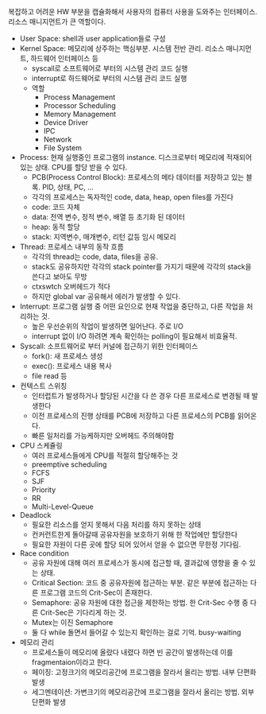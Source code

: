 복잡하고 어려운 HW 부분을 캡슐화해서 사용자의 컴퓨터 사용을 도와주는 인터페이스. 리소스 매니지먼트가 큰 역할이다.

- User Space: shell과 user application들로 구성
- Kernel Space: 메모리에 상주하는 핵심부분. 시스템 전반 관리. 리소스 매니지먼트, 하드웨어 인터페이스 등
    - syscall로 소프트웨어로 부터의 시스템 관리 코드 실행
    - interrupt로 하드웨어로 부터의 시스템 관리 코드 실행
    - 역할
        - Process Management
        - Processor Scheduling
        - Memory Management
        - Device Driver
        - IPC
        - Network
        - File System
- Process: 현재 실행중인 프로그램의 instance. 디스크로부터 메모리에 적재되어 있는 상태. CPU를 할당 받을 수 있다.
    - PCB(Process Control Block): 프로세스의 메타 데이터를 저장하고 있는 블록. PID, 상태, PC, ...
    - 각각의 프로세스는 독자적인 code, data, heap, open files를 가진다
    - code: 코드 자체
    - data: 전역 변수, 정적 변수, 배열 등 초기화 된 데이터
    - heap: 동적 할당
    - stack: 지역변수, 매개변수, 리턴 값등 임시 메모리
- Thread: 프로세스 내부의 동작 흐름
    - 각각의 thread는 code, data, files을 공유.
    - stack도 공유하지만 각각의 stack pointer를 가지기 때문에 각각의 stack을 쓴다고 보아도 무방
    - ctxswtch 오버헤드가 적다
    - 하지만 global var 공유해서 에러가 발생할 수 있다.
- Interrupt: 프로그램 실행 중 어떤 요인으로 현재 작업을 중단하고, 다른 작업을 처리하는 것.
    - 높은 우선순위의 작업이 발생하면 일어난다. 주로 I/O
    - interrupt 없이 I/O 하려면 계속 확인하는 polling이 필요해서 비효율적.
- Syscall: 소프트웨어로 부터 커널에 접근하기 위한 인터페이스
    - fork(): 새 프로세스 생성
    - exec(): 프로세스 내용 복사
    - file read 등
- 컨텍스트 스위칭
    - 인터럽트가 발생하거나 할당된 시간을 다 쓴 경우 다른 프로세스로 변경될 때 발생한다
    - 이전 프로세스의 진행 상태를 PCB에 저장하고 다른 프로세스의 PCB를 읽어온다.
    - 빠른 일처리를 가능케하지만 오버헤드 주의해야함
- CPU 스케쥴링
    - 여러 프로세스들에게 CPU를 적절히 할당해주는 것
    - preemptive scheduling
    - FCFS
    - SJF
    - Priority
    - RR
    - Multi-Level-Queue
- Deadlock
    - 필요한 리소스를 얻지 못해서 다음 처리를 하지 못하는 상태
    - 컨커런트한게 돌아갈때 공유자원을 보호하기 위해 한 작업에만 할당한다
    - 필요한 자원이 다른 곳에 할당 되어 있어서 얻을 수 없으면 무한정 기다림.
- Race condition
    - 공유 자원에 대해 여러 프로세스가 동시에 접근할 때, 결과값에 영향을 줄 수 있는 상태.
    - Critical Section: 코드 중 공유자원에 접근하는 부분. 같은 부분에 접근하는 다른 프로그램 코드의 Crit-Sec이 존재한다. 
    - Semaphore: 공유 자원에 대한 접근을 제한하는 방법. 한 Crit-Sec 수행 중 다른 Crit-Sec은 기다리게 하는 것.
    - Mutex는 이진 Semaphore
    - 둘 다 while 돌면서 들어갈 수 있는지 확인하는 걸로 기억. busy-waiting
- 메모리 관리
    - 프로세스들이 메모리에 올랐다 내렸다 하면 빈 공간이 발생하는데 이를 fragmentaion이라고 한다.
    - 페이징: 고정크기의 메모리공간에 프로그램을 잘라서 올리는 방법. 내부 단편화 발생
    - 세그멘테이션: 가변크기의 메모리공간에 프로그램을 잘라서 올리는 방법. 외부 단편화 발생
